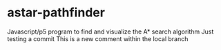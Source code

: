# astar-pathfinder
Javascript/p5 program to find and visualize the A* search algorithm
Just testing a commit
This is a new comment within the local branch
